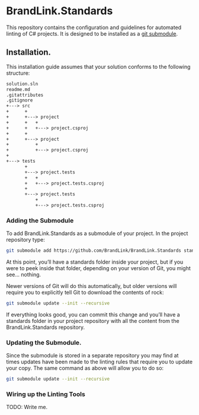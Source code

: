 # BrandLink.Standards

This repository contains the configuration and guidelines for automated linting of C# projects. It is designed to be installed as a [git submodule](https://blog.github.com/2016-02-01-working-with-submodules/).

## Installation.

This installation guide assumes that your solution conforms to the following structure: 

``` txt
solution.sln
readme.md
.gitattributes
.gitignore
+---> src
+      +
+      +---> project
+      +   +
+      +   +---> project.csproj
+      +
+      +---> project
+          +
+          +---> project.csproj
+
+---> tests
       +
       +---> project.tests
       +   +
       +   +---> project.tests.csproj
       +
       +---> project.tests
           +
           +---> project.tests.csproj
```

### Adding the Submodule

To add BrandLink.Standards as a submodule of your project. In the project repository type:

``` bash
git submodule add https://github.com/BrandLink/BrandLink.Standards standards
```

At this point, you’ll have a standards folder inside your project, but if you were to peek inside that folder, depending on your version of Git, you might see… nothing.

Newer versions of Git will do this automatically, but older versions will require you to explicitly tell Git to download the contents of rock:

``` bash
git submodule update --init --recursive
```

If everything looks good, you can commit this change and you’ll have a standards folder in your project repository with all the content from the BrandLink.Standards repository.

### Updating the Submodule. 

Since the submodule is stored in a separate repository you may find at times updates have been made to the linting rules that require you to update your copy. The same command as above will allow you to do so:

``` bash
git submodule update --init --recursive
```

### Wiring up the Linting Tools

TODO: Write me.
